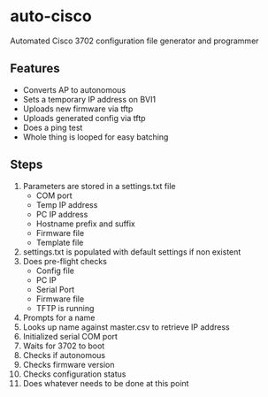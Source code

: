 # auto-cisco
Automated Cisco 3702 configuration file generator and programmer

## Features
* Converts AP to autonomous
* Sets a temporary IP address on BVI1
* Uploads new firmware via tftp
* Uploads generated config via tftp
* Does a ping test
* Whole thing is looped for easy batching

## Steps

1. Parameters are stored in a settings.txt file
    * COM port
    * Temp IP address
    * PC IP address
    * Hostname prefix and suffix
    * Firmware file
    * Template file
2. settings.txt is populated with default settings if non existent
3. Does pre-flight checks
    * Config file
    * PC IP
    * Serial Port
    * Firmware file
    * TFTP is running
4. Prompts for a name
5. Looks up name against master.csv to retrieve IP address
6. Initialized serial COM port
7. Waits for 3702 to boot
8. Checks if autonomous
9. Checks firmware version
10. Checks configuration status
11. Does whatever needs to be done at this point